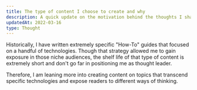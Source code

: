 ```yaml
---
title: The type of content I choose to create and why
description: A quick update on the motivation behind the thoughts I share
updatedAt: 2022-03-16
type: Thought
---
```


Historically, I have written extremely specific "How-To" guides that focused on a handful of technologies. Though that strategy allowed me to gain exposure in those niche audiences, the shelf life of that type of content is extremely short and don't go far in positioning me as thought leader.

Therefore, I am leaning more into creating content on topics that transcend specific technologies and expose readers to different ways of thinking.